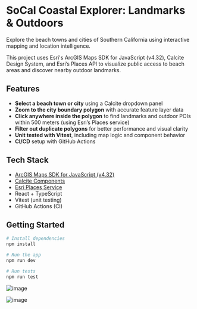 # SoCal Coastal Explorer: Landmarks & Outdoors

Explore the beach towns and cities of Southern California using interactive mapping and location intelligence.

This project uses Esri's ArcGIS Maps SDK for JavaScript (v4.32), Calcite Design System, and Esri’s Places API to visualize public access to beach areas and discover nearby outdoor landmarks.

## Features

- **Select a beach town or city** using a Calcite dropdown panel
- **Zoom to the city boundary polygon** with accurate feature layer data
- **Click anywhere inside the polygon** to find landmarks and outdoor POIs within 500 meters (using Esri’s Places service)
- **Filter out duplicate polygons** for better performance and visual clarity
- **Unit tested with Vitest**, including map logic and component behavior
- **CI/CD** setup with GitHub Actions

## Tech Stack

- [ArcGIS Maps SDK for JavaScript (v4.32)](https://developers.arcgis.com/javascript/)
- [Calcite Components](https://developers.arcgis.com/calcite-design-system/)
- [Esri Places Service](https://developers.arcgis.com/rest/places/)
- React + TypeScript
- Vitest (unit testing)
- GitHub Actions (CI)

## Getting Started

```bash
# Install dependencies
npm install

# Run the app
npm run dev

# Run tests
npm run test
```

![image](https://github.com/user-attachments/assets/ee8fbbb7-9895-44a2-a73a-6b418aedc0b1)

![image](https://github.com/user-attachments/assets/21fc23a8-4d2d-4b47-9210-6cccc84d719c)

